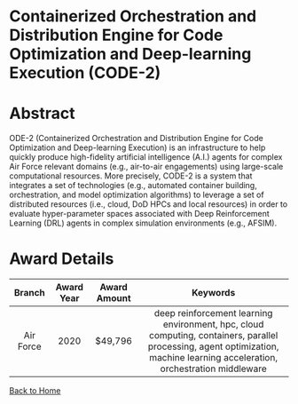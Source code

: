 
Containerized Orchestration and Distribution Engine for Code Optimization and Deep-learning Execution (CODE-2)
==============================================================================================================

# Abstract


ODE-2 (Containerized Orchestration and Distribution Engine for Code Optimization and Deep-learning Execution) is an infrastructure to help quickly produce high-fidelity artificial intelligence (A.I.) agents for complex Air Force relevant domains (e.g., air-to-air engagements) using large-scale computational resources. More precisely, CODE-2 is a system that integrates a set of technologies (e.g., automated container building, orchestration, and model optimization algorithms) to leverage a set of distributed resources (i.e., cloud, DoD HPCs and local resources) in order to evaluate hyper-parameter spaces associated with Deep Reinforcement Learning (DRL) agents in complex simulation environments (e.g., AFSIM).  

# Award Details

|Branch|Award Year|Award Amount|Keywords|
| :---: | :---: | :---: | :---: |
|Air Force|2020|$49,796|deep reinforcement learning environment, hpc, cloud computing, containers, parallel processing, agent optimization, machine learning acceleration, orchestration middleware|
  
  


[Back to Home](https://github.com/chrischow/dod_sbir_awards/DJ/#1659)